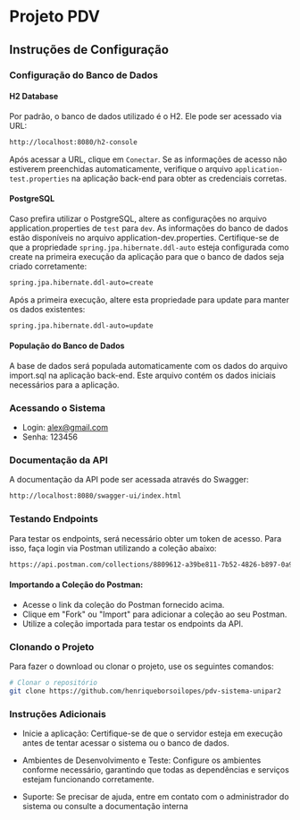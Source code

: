 # Projeto PDV

## Instruções de Configuração
### Configuração do Banco de Dados
#### H2 Database
Por padrão, o banco de dados utilizado é o H2. Ele pode ser acessado via URL:
```bash
http://localhost:8080/h2-console
```
Após acessar a URL, clique em `Conectar`. Se as informações de acesso não estiverem preenchidas automaticamente, verifique o arquivo `application-test.properties` na aplicação back-end para obter as credenciais corretas.

#### PostgreSQL
Caso prefira utilizar o PostgreSQL, altere as configurações no arquivo application.properties de `test` para `dev`. As informações do banco de dados estão disponíveis no arquivo application-dev.properties.
Certifique-se de que a propriedade `spring.jpa.hibernate.ddl-auto` esteja configurada como create na primeira execução da aplicação para que o banco de dados seja criado corretamente:
```bash
spring.jpa.hibernate.ddl-auto=create
```
Após a primeira execução, altere esta propriedade para update para manter os dados existentes:
```bash
spring.jpa.hibernate.ddl-auto=update
```

#### População do Banco de Dados
A base de dados será populada automaticamente com os dados do arquivo import.sql na aplicação back-end. Este arquivo contém os dados iniciais necessários para a aplicação.

### Acessando o Sistema
- Login: alex@gmail.com
- Senha: 123456

### Documentação da API
A documentação da API pode ser acessada através do Swagger:
```bash
http://localhost:8080/swagger-ui/index.html
```

### Testando Endpoints
Para testar os endpoints, será necessário obter um token de acesso. Para isso, faça login via Postman utilizando a coleção abaixo:

```bash
https://api.postman.com/collections/8809612-a39be811-7b52-4826-b897-0a9100455c0e?access_key=PMAT-01HZWEJ7YHFKPBS4EMTZTE1PGA
```
#### Importando a Coleção do Postman:

* Acesse o link da coleção do Postman fornecido acima.
* Clique em "Fork" ou "Import" para adicionar a coleção ao seu Postman.
* Utilize a coleção importada para testar os endpoints da API.

### Clonando o Projeto

Para fazer o download ou clonar o projeto, use os seguintes comandos:

```bash
# Clonar o repositório
git clone https://github.com/henriqueborsoilopes/pdv-sistema-unipar2
```

### Instruções Adicionais
* Inicie a aplicação: Certifique-se de que o servidor esteja em execução antes de tentar acessar o sistema ou o banco de dados.

* Ambientes de Desenvolvimento e Teste: Configure os ambientes conforme necessário, garantindo que todas as dependências e serviços estejam funcionando corretamente.

* Suporte: Se precisar de ajuda, entre em contato com o administrador do sistema ou consulte a documentação interna
